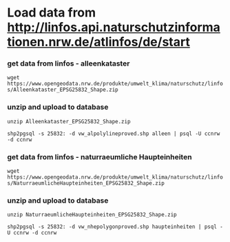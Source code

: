 # Load data from http://linfos.api.naturschutzinformationen.nrw.de/atlinfos/de/start 

### get data from linfos - alleenkataster
`wget https://www.opengeodata.nrw.de/produkte/umwelt_klima/naturschutz/linfos/Alleenkataster_EPSG25832_Shape.zip`

### unzip and upload to database
`unzip Alleenkataster_EPSG25832_Shape.zip`

`shp2pgsql -s 25832: -d vw_alpolylineproved.shp alleen | psql -U ccnrw -d ccnrw`

### get data from linfos - naturraeumliche Haupteinheiten
`wget https://www.opengeodata.nrw.de/produkte/umwelt_klima/naturschutz/linfos/NaturraeumlicheHaupteinheiten_EPSG25832_Shape.zip`

### unzip and upload to database
`unzip NaturraeumlicheHaupteinheiten_EPSG25832_Shape.zip`

`shp2pgsql -s 25832: -d vw_nhepolygonproved.shp haupteinheiten | psql -U ccnrw -d ccnrw`
